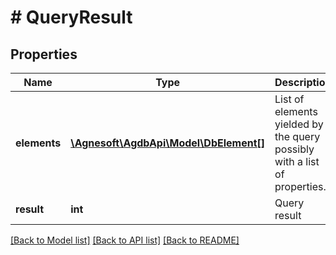 # # QueryResult

## Properties

Name | Type | Description | Notes
------------ | ------------- | ------------- | -------------
**elements** | [**\Agnesoft\AgdbApi\Model\DbElement[]**](DbElement.md) | List of elements yielded by the query possibly with a list of properties. |
**result** | **int** | Query result |

[[Back to Model list]](../../README.md#models) [[Back to API list]](../../README.md#endpoints) [[Back to README]](../../README.md)
